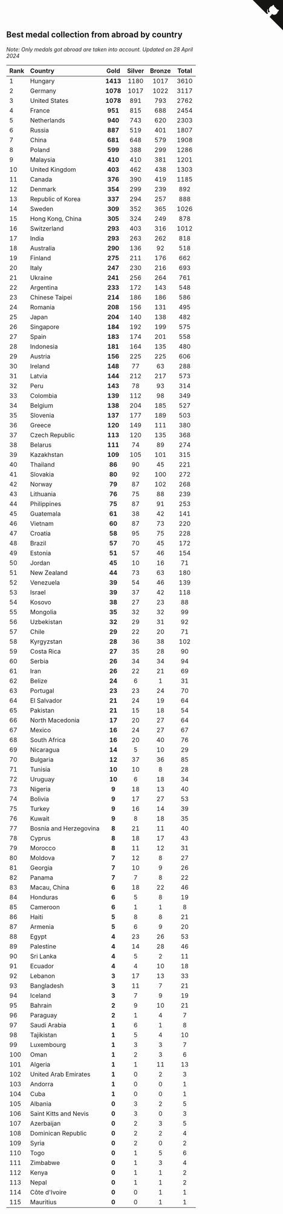 ## Best medal collection from abroad by country

*Note: Only medals got abroad are taken into account.*
*Updated on 28 April 2024*

| Rank | Country | Gold | Silver | Bronze | Total |
| :--- | :--- | :--: | :--: | :--: | :--: |
| 1 | Hungary | **1413** | 1180 | 1017 | 3610 |
| 2 | Germany | **1078** | 1017 | 1022 | 3117 |
| 3 | United States | **1078** | 891 | 793 | 2762 |
| 4 | France | **951** | 815 | 688 | 2454 |
| 5 | Netherlands | **940** | 743 | 620 | 2303 |
| 6 | Russia | **887** | 519 | 401 | 1807 |
| 7 | China | **681** | 648 | 579 | 1908 |
| 8 | Poland | **599** | 388 | 299 | 1286 |
| 9 | Malaysia | **410** | 410 | 381 | 1201 |
| 10 | United Kingdom | **403** | 462 | 438 | 1303 |
| 11 | Canada | **376** | 390 | 419 | 1185 |
| 12 | Denmark | **354** | 299 | 239 | 892 |
| 13 | Republic of Korea | **337** | 294 | 257 | 888 |
| 14 | Sweden | **309** | 352 | 365 | 1026 |
| 15 | Hong Kong, China | **305** | 324 | 249 | 878 |
| 16 | Switzerland | **293** | 403 | 316 | 1012 |
| 17 | India | **293** | 263 | 262 | 818 |
| 18 | Australia | **290** | 136 | 92 | 518 |
| 19 | Finland | **275** | 211 | 176 | 662 |
| 20 | Italy | **247** | 230 | 216 | 693 |
| 21 | Ukraine | **241** | 256 | 264 | 761 |
| 22 | Argentina | **233** | 172 | 143 | 548 |
| 23 | Chinese Taipei | **214** | 186 | 186 | 586 |
| 24 | Romania | **208** | 156 | 131 | 495 |
| 25 | Japan | **204** | 140 | 138 | 482 |
| 26 | Singapore | **184** | 192 | 199 | 575 |
| 27 | Spain | **183** | 174 | 201 | 558 |
| 28 | Indonesia | **181** | 164 | 135 | 480 |
| 29 | Austria | **156** | 225 | 225 | 606 |
| 30 | Ireland | **148** | 77 | 63 | 288 |
| 31 | Latvia | **144** | 212 | 217 | 573 |
| 32 | Peru | **143** | 78 | 93 | 314 |
| 33 | Colombia | **139** | 112 | 98 | 349 |
| 34 | Belgium | **138** | 204 | 185 | 527 |
| 35 | Slovenia | **137** | 177 | 189 | 503 |
| 36 | Greece | **120** | 149 | 111 | 380 |
| 37 | Czech Republic | **113** | 120 | 135 | 368 |
| 38 | Belarus | **111** | 74 | 89 | 274 |
| 39 | Kazakhstan | **109** | 105 | 101 | 315 |
| 40 | Thailand | **86** | 90 | 45 | 221 |
| 41 | Slovakia | **80** | 92 | 100 | 272 |
| 42 | Norway | **79** | 87 | 102 | 268 |
| 43 | Lithuania | **76** | 75 | 88 | 239 |
| 44 | Philippines | **75** | 87 | 91 | 253 |
| 45 | Guatemala | **61** | 38 | 42 | 141 |
| 46 | Vietnam | **60** | 87 | 73 | 220 |
| 47 | Croatia | **58** | 95 | 75 | 228 |
| 48 | Brazil | **57** | 70 | 45 | 172 |
| 49 | Estonia | **51** | 57 | 46 | 154 |
| 50 | Jordan | **45** | 10 | 16 | 71 |
| 51 | New Zealand | **44** | 73 | 63 | 180 |
| 52 | Venezuela | **39** | 54 | 46 | 139 |
| 53 | Israel | **39** | 37 | 42 | 118 |
| 54 | Kosovo | **38** | 27 | 23 | 88 |
| 55 | Mongolia | **35** | 32 | 32 | 99 |
| 56 | Uzbekistan | **32** | 29 | 31 | 92 |
| 57 | Chile | **29** | 22 | 20 | 71 |
| 58 | Kyrgyzstan | **28** | 36 | 38 | 102 |
| 59 | Costa Rica | **27** | 35 | 28 | 90 |
| 60 | Serbia | **26** | 34 | 34 | 94 |
| 61 | Iran | **26** | 22 | 21 | 69 |
| 62 | Belize | **24** | 6 | 1 | 31 |
| 63 | Portugal | **23** | 23 | 24 | 70 |
| 64 | El Salvador | **21** | 24 | 19 | 64 |
| 65 | Pakistan | **21** | 15 | 18 | 54 |
| 66 | North Macedonia | **17** | 20 | 27 | 64 |
| 67 | Mexico | **16** | 24 | 27 | 67 |
| 68 | South Africa | **16** | 20 | 40 | 76 |
| 69 | Nicaragua | **14** | 5 | 10 | 29 |
| 70 | Bulgaria | **12** | 37 | 36 | 85 |
| 71 | Tunisia | **10** | 10 | 8 | 28 |
| 72 | Uruguay | **10** | 6 | 18 | 34 |
| 73 | Nigeria | **9** | 18 | 13 | 40 |
| 74 | Bolivia | **9** | 17 | 27 | 53 |
| 75 | Turkey | **9** | 16 | 14 | 39 |
| 76 | Kuwait | **9** | 8 | 18 | 35 |
| 77 | Bosnia and Herzegovina | **8** | 21 | 11 | 40 |
| 78 | Cyprus | **8** | 18 | 17 | 43 |
| 79 | Morocco | **8** | 11 | 12 | 31 |
| 80 | Moldova | **7** | 12 | 8 | 27 |
| 81 | Georgia | **7** | 10 | 9 | 26 |
| 82 | Panama | **7** | 7 | 8 | 22 |
| 83 | Macau, China | **6** | 18 | 22 | 46 |
| 84 | Honduras | **6** | 5 | 8 | 19 |
| 85 | Cameroon | **6** | 1 | 1 | 8 |
| 86 | Haiti | **5** | 8 | 8 | 21 |
| 87 | Armenia | **5** | 6 | 9 | 20 |
| 88 | Egypt | **4** | 23 | 26 | 53 |
| 89 | Palestine | **4** | 14 | 28 | 46 |
| 90 | Sri Lanka | **4** | 5 | 2 | 11 |
| 91 | Ecuador | **4** | 4 | 10 | 18 |
| 92 | Lebanon | **3** | 17 | 13 | 33 |
| 93 | Bangladesh | **3** | 11 | 7 | 21 |
| 94 | Iceland | **3** | 7 | 9 | 19 |
| 95 | Bahrain | **2** | 9 | 10 | 21 |
| 96 | Paraguay | **2** | 1 | 4 | 7 |
| 97 | Saudi Arabia | **1** | 6 | 1 | 8 |
| 98 | Tajikistan | **1** | 5 | 4 | 10 |
| 99 | Luxembourg | **1** | 3 | 3 | 7 |
| 100 | Oman | **1** | 2 | 3 | 6 |
| 101 | Algeria | **1** | 1 | 11 | 13 |
| 102 | United Arab Emirates | **1** | 0 | 2 | 3 |
| 103 | Andorra | **1** | 0 | 0 | 1 |
| 104 | Cuba | **1** | 0 | 0 | 1 |
| 105 | Albania | **0** | 3 | 2 | 5 |
| 106 | Saint Kitts and Nevis | **0** | 3 | 0 | 3 |
| 107 | Azerbaijan | **0** | 2 | 3 | 5 |
| 108 | Dominican Republic | **0** | 2 | 2 | 4 |
| 109 | Syria | **0** | 2 | 0 | 2 |
| 110 | Togo | **0** | 1 | 5 | 6 |
| 111 | Zimbabwe | **0** | 1 | 3 | 4 |
| 112 | Kenya | **0** | 1 | 1 | 2 |
| 113 | Nepal | **0** | 1 | 1 | 2 |
| 114 | Côte d'Ivoire | **0** | 0 | 1 | 1 |
| 115 | Mauritius | **0** | 0 | 1 | 1 |


<a href="https://github.com/JustinTimeCuber/wca_statistics" class="github-corner" aria-label="View source on Github"><svg width="80" height="80" viewBox="0 0 250 250" style="fill:#151513; color:#fff; position: absolute; top: 0; border: 0; right: 0;" aria-hidden="true"><path d="M0,0 L115,115 L130,115 L142,142 L250,250 L250,0 Z"></path><path d="M128.3,109.0 C113.8,99.7 119.0,89.6 119.0,89.6 C122.0,82.7 120.5,78.6 120.5,78.6 C119.2,72.0 123.4,76.3 123.4,76.3 C127.3,80.9 125.5,87.3 125.5,87.3 C122.9,97.6 130.6,101.9 134.4,103.2" fill="currentColor" style="transform-origin: 130px 106px;" class="octo-arm"></path><path d="M115.0,115.0 C114.9,115.1 118.7,116.5 119.8,115.4 L133.7,101.6 C136.9,99.2 139.9,98.4 142.2,98.6 C133.8,88.0 127.5,74.4 143.8,58.0 C148.5,53.4 154.0,51.2 159.7,51.0 C160.3,49.4 163.2,43.6 171.4,40.1 C171.4,40.1 176.1,42.5 178.8,56.2 C183.1,58.6 187.2,61.8 190.9,65.4 C194.5,69.0 197.7,73.2 200.1,77.6 C213.8,80.2 216.3,84.9 216.3,84.9 C212.7,93.1 206.9,96.0 205.4,96.6 C205.1,102.4 203.0,107.8 198.3,112.5 C181.9,128.9 168.3,122.5 157.7,114.1 C157.9,116.9 156.7,120.9 152.7,124.9 L141.0,136.5 C139.8,137.7 141.6,141.9 141.8,141.8 Z" fill="currentColor" class="octo-body"></path></svg></a><style>.github-corner:hover .octo-arm{animation:octocat-wave 560ms ease-in-out}@keyframes octocat-wave{0%,100%{transform:rotate(0)}20%,60%{transform:rotate(-25deg)}40%,80%{transform:rotate(10deg)}}@media (max-width:500px){.github-corner:hover .octo-arm{animation:none}.github-corner .octo-arm{animation:octocat-wave 560ms ease-in-out}}</style>

